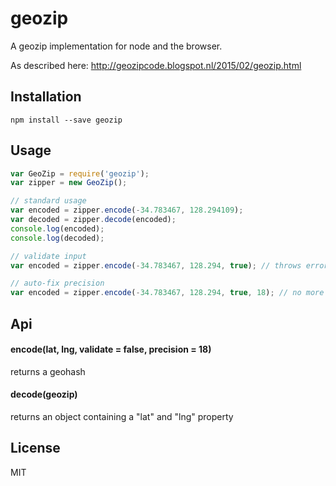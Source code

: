 # geozip

A geozip implementation for node and the browser.

As described here: http://geozipcode.blogspot.nl/2015/02/geozip.html

## Installation

```shell
npm install --save geozip
```


## Usage

```js
var GeoZip = require('geozip');
var zipper = new GeoZip();

// standard usage
var encoded = zipper.encode(-34.783467, 128.294109);
var decoded = zipper.decode(encoded);
console.log(encoded);
console.log(decoded);

// validate input
var encoded = zipper.encode(-34.783467, 128.294, true); // throws error, coordinates do not have the same precision

// auto-fix precision
var encoded = zipper.encode(-34.783467, 128.294, true, 18); // no more errors
```

## Api

#### encode(lat, lng, validate = false, precision = 18)
returns a geohash

#### decode(geozip)
returns an object containing a "lat" and "lng" property

## License

MIT
